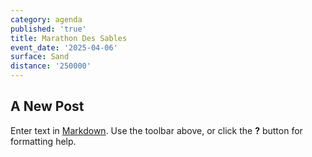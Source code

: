 ```yaml
---
category: agenda
published: 'true'
title: Marathon Des Sables
event_date: '2025-04-06'
surface: Sand
distance: '250000'
---
```

## A New Post

Enter text in [Markdown](http://daringfireball.net/projects/markdown/). Use the toolbar above, or click the **?** button for formatting help.
